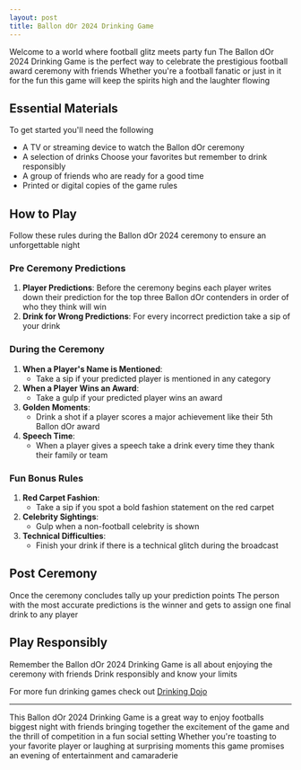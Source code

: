 ```yaml
---
layout: post
title: Ballon dOr 2024 Drinking Game 
---
```




Welcome to a world where football glitz meets party fun The Ballon dOr 2024 Drinking Game is the perfect way to celebrate the prestigious football award ceremony with friends Whether you're a football fanatic or just in it for the fun this game will keep the spirits high and the laughter flowing 

## Essential Materials 

To get started you'll need the following 

- A TV or streaming device to watch the Ballon dOr ceremony 
- A selection of drinks Choose your favorites but remember to drink responsibly 
- A group of friends who are ready for a good time 
- Printed or digital copies of the game rules 

## How to Play 

Follow these rules during the Ballon dOr 2024 ceremony to ensure an unforgettable night 

### Pre Ceremony Predictions 

1. **Player Predictions**: Before the ceremony begins each player writes down their prediction for the top three Ballon dOr contenders in order of who they think will win 
2. **Drink for Wrong Predictions**: For every incorrect prediction take a sip of your drink 

### During the Ceremony 

1. **When a Player's Name is Mentioned**: 
   - Take a sip if your predicted player is mentioned in any category 
2. **When a Player Wins an Award**: 
   - Take a gulp if your predicted player wins an award 
3. **Golden Moments**: 
   - Drink a shot if a player scores a major achievement like their 5th Ballon dOr award 
4. **Speech Time**: 
   - When a player gives a speech take a drink every time they thank their family or team 

### Fun Bonus Rules 

1. **Red Carpet Fashion**: 
   - Take a sip if you spot a bold fashion statement on the red carpet 
2. **Celebrity Sightings**: 
   - Gulp when a non-football celebrity is shown 
3. **Technical Difficulties**: 
   - Finish your drink if there is a technical glitch during the broadcast 

## Post Ceremony 

Once the ceremony concludes tally up your prediction points The person with the most accurate predictions is the winner and gets to assign one final drink to any player 

## Play Responsibly 

Remember the Ballon dOr 2024 Drinking Game is all about enjoying the ceremony with friends Drink responsibly and know your limits 

For more fun drinking games check out [Drinking Dojo](https://drinkingdojo.com/) 

---

This Ballon dOr 2024 Drinking Game is a great way to enjoy footballs biggest night with friends bringing together the excitement of the game and the thrill of competition in a fun social setting Whether you're toasting to your favorite player or laughing at surprising moments this game promises an evening of entertainment and camaraderie
